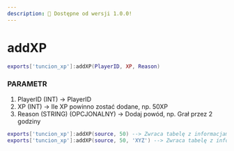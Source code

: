 ```yaml
---
description: 🔧 Dostępne od wersji 1.0.0!
---
```


# addXP

```lua title="Składnia eksportu"
exports['tuncion_xp']:addXP(PlayerID, XP, Reason)
```

### PARAMETR

1. PlayerID <span className="color-blue">(INT)</span> <span className="color-orange">-> PlayerID</span>
2. XP <span className="color-blue">(INT)</span> <span className="color-orange">-> Ile XP powinno zostać dodane, np. 50XP</span>
3. Reason <span className="color-blue">(STRING) (OPCJONALNY)</span> <span className="color-orange">-> Dodaj powód, np. Grał przez 2 godziny</span>

```lua
exports['tuncion_xp']:addXP(source, 50) --> Zwraca tabelę z informacjami
exports['tuncion_xp']:addXP(source, 50, 'XYZ') --> Zwraca tabelę z informacjami
```